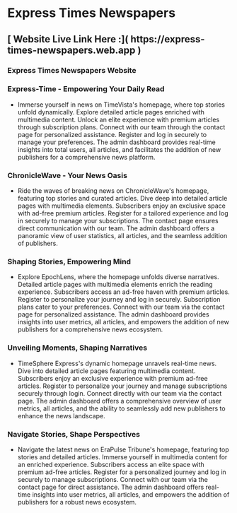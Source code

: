 # Express Times Newspapers

<h2>[ Website Live Link Here :]( https://express-times-newspapers.web.app )</h2>

<h3>Express Times Newspapers Website </h3>

<h3> Express-Time - Empowering Your Daily Read</h3>

-  Immerse yourself in news on TimeVista's homepage, where top stories unfold dynamically. Explore detailed article pages enriched with multimedia content. Unlock an elite experience with premium articles through subscription plans. Connect with our team through the contact page for personalized assistance. Register and log in securely to manage your preferences. The admin dashboard provides real-time insights into total users, all articles, and facilitates the addition of new publishers for a comprehensive news platform.

<h3> ChronicleWave - Your News Oasis</h3>

-  Ride the waves of breaking news on ChronicleWave's homepage, featuring top stories and curated articles. Dive deep into detailed article pages with multimedia elements. Subscribers enjoy an exclusive space with ad-free premium articles. Register for a tailored experience and log in securely to manage your subscriptions. The contact page ensures direct communication with our team. The admin dashboard offers a panoramic view of user statistics, all articles, and the seamless addition of publishers.

<h3> Shaping Stories, Empowering Mind</h3>

-  Explore EpochLens, where the homepage unfolds diverse narratives. Detailed article pages with multimedia elements enrich the reading experience. Subscribers access an ad-free haven with premium articles. Register to personalize your journey and log in securely. Subscription plans cater to your preferences. Connect with our team via the contact page for personalized assistance. The admin dashboard provides insights into user metrics, all articles, and empowers the addition of new publishers for a comprehensive news ecosystem.

<h3> Unveiling Moments, Shaping Narratives</h3>

-  TimeSphere Express's dynamic homepage unravels real-time news. Dive into detailed article pages featuring multimedia content. Subscribers enjoy an exclusive experience with premium ad-free articles. Register to personalize your journey and manage subscriptions securely through login. Connect directly with our team via the contact page. The admin dashboard offers a comprehensive overview of user metrics, all articles, and the ability to seamlessly add new publishers to enhance the news landscape.

<h3>   Navigate Stories, Shape Perspectives</h3>

-  Navigate the latest news on EraPulse Tribune's homepage, featuring top stories and detailed articles. Immerse yourself in multimedia content for an enriched experience. Subscribers access an elite space with premium ad-free articles. Register for a personalized journey and log in securely to manage subscriptions. Connect with our team via the contact page for direct assistance. The admin dashboard offers real-time insights into user metrics, all articles, and empowers the addition of publishers for a robust news ecosystem.
